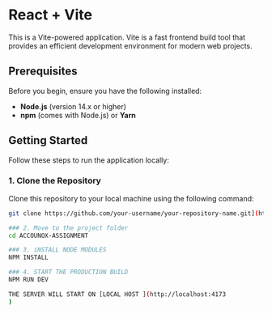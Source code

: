 # React + Vite


This is a Vite-powered application. Vite is a fast frontend build tool that provides an efficient development environment for modern web projects.

## Prerequisites

Before you begin, ensure you have the following installed:

- **Node.js** (version 14.x or higher)
- **npm** (comes with Node.js) or **Yarn**

## Getting Started

Follow these steps to run the application locally:

### 1. Clone the Repository

Clone this repository to your local machine using the following command:

```bash
git clone https://github.com/your-username/your-repository-name.git](https://github.com/mohdsahil36/Accunox-Assignment

### 2. Move to the project folder
cd ACCOUNOX-ASSIGNMENT

### 3. iNSTALL NODE MODULES
NPM INSTALL

### 4. START THE PRODUCTION BUILD
NPM RUN DEV

THE SERVER WILL START ON [LOCAL HOST ](http://localhost:4173
)
